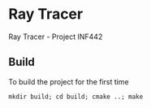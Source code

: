 # Ray Tracer
Ray Tracer - Project INF442

## Build
To build the project for the first time

`mkdir build; cd build; cmake ..; make`